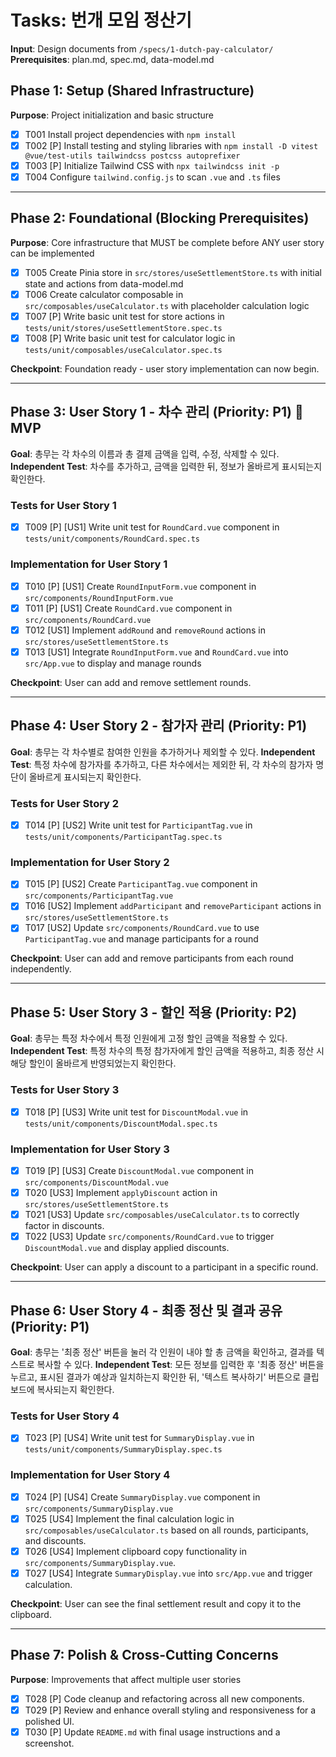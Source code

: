 # Tasks: 번개 모임 정산기

**Input**: Design documents from `/specs/1-dutch-pay-calculator/`
**Prerequisites**: plan.md, spec.md, data-model.md

## Phase 1: Setup (Shared Infrastructure)

**Purpose**: Project initialization and basic structure

- [x] T001 Install project dependencies with `npm install`
- [x] T002 [P] Install testing and styling libraries with `npm install -D vitest @vue/test-utils tailwindcss postcss autoprefixer`
- [x] T003 [P] Initialize Tailwind CSS with `npx tailwindcss init -p`
- [x] T004 Configure `tailwind.config.js` to scan `.vue` and `.ts` files

---

## Phase 2: Foundational (Blocking Prerequisites)

**Purpose**: Core infrastructure that MUST be complete before ANY user story can be implemented

- [x] T005 Create Pinia store in `src/stores/useSettlementStore.ts` with initial state and actions from data-model.md
- [x] T006 Create calculator composable in `src/composables/useCalculator.ts` with placeholder calculation logic
- [x] T007 [P] Write basic unit test for store actions in `tests/unit/stores/useSettlementStore.spec.ts`
- [x] T008 [P] Write basic unit test for calculator logic in `tests/unit/composables/useCalculator.spec.ts`

**Checkpoint**: Foundation ready - user story implementation can now begin.

---

## Phase 3: User Story 1 - 차수 관리 (Priority: P1) 🎯 MVP

**Goal**: 총무는 각 차수의 이름과 총 결제 금액을 입력, 수정, 삭제할 수 있다.
**Independent Test**: 차수를 추가하고, 금액을 입력한 뒤, 정보가 올바르게 표시되는지 확인한다.

### Tests for User Story 1

- [x] T009 [P] [US1] Write unit test for `RoundCard.vue` component in `tests/unit/components/RoundCard.spec.ts`

### Implementation for User Story 1

- [x] T010 [P] [US1] Create `RoundInputForm.vue` component in `src/components/RoundInputForm.vue`
- [x] T011 [P] [US1] Create `RoundCard.vue` component in `src/components/RoundCard.vue`
- [x] T012 [US1] Implement `addRound` and `removeRound` actions in `src/stores/useSettlementStore.ts`
- [x] T013 [US1] Integrate `RoundInputForm.vue` and `RoundCard.vue` into `src/App.vue` to display and manage rounds

**Checkpoint**: User can add and remove settlement rounds.

---

## Phase 4: User Story 2 - 참가자 관리 (Priority: P1)

**Goal**: 총무는 각 차수별로 참여한 인원을 추가하거나 제외할 수 있다.
**Independent Test**: 특정 차수에 참가자를 추가하고, 다른 차수에서는 제외한 뒤, 각 차수의 참가자 명단이 올바르게 표시되는지 확인한다.

### Tests for User Story 2

- [x] T014 [P] [US2] Write unit test for `ParticipantTag.vue` in `tests/unit/components/ParticipantTag.spec.ts`

### Implementation for User Story 2

- [x] T015 [P] [US2] Create `ParticipantTag.vue` component in `src/components/ParticipantTag.vue`
- [x] T016 [US2] Implement `addParticipant` and `removeParticipant` actions in `src/stores/useSettlementStore.ts`
- [x] T017 [US2] Update `src/components/RoundCard.vue` to use `ParticipantTag.vue` and manage participants for a round

**Checkpoint**: User can add and remove participants from each round independently.

---

## Phase 5: User Story 3 - 할인 적용 (Priority: P2)

**Goal**: 총무는 특정 차수에서 특정 인원에게 고정 할인 금액을 적용할 수 있다.
**Independent Test**: 특정 차수의 특정 참가자에게 할인 금액을 적용하고, 최종 정산 시 해당 할인이 올바르게 반영되었는지 확인한다.

### Tests for User Story 3

- [x] T018 [P] [US3] Write unit test for `DiscountModal.vue` in `tests/unit/components/DiscountModal.spec.ts`

### Implementation for User Story 3

- [x] T019 [P] [US3] Create `DiscountModal.vue` component in `src/components/DiscountModal.vue`
- [x] T020 [US3] Implement `applyDiscount` action in `src/stores/useSettlementStore.ts`
- [x] T021 [US3] Update `src/composables/useCalculator.ts` to correctly factor in discounts.
- [x] T022 [US3] Update `src/components/RoundCard.vue` to trigger `DiscountModal.vue` and display applied discounts.

**Checkpoint**: User can apply a discount to a participant in a specific round.

---

## Phase 6: User Story 4 - 최종 정산 및 결과 공유 (Priority: P1)

**Goal**: 총무는 '최종 정산' 버튼을 눌러 각 인원이 내야 할 총 금액을 확인하고, 결과를 텍스트로 복사할 수 있다.
**Independent Test**: 모든 정보를 입력한 후 '최종 정산' 버튼을 누르고, 표시된 결과가 예상과 일치하는지 확인한 뒤, '텍스트 복사하기' 버튼으로 클립보드에 복사되는지 확인한다.

### Tests for User Story 4

- [x] T023 [P] [US4] Write unit test for `SummaryDisplay.vue` in `tests/unit/components/SummaryDisplay.spec.ts`

### Implementation for User Story 4

- [x] T024 [P] [US4] Create `SummaryDisplay.vue` component in `src/components/SummaryDisplay.vue`
- [x] T025 [US4] Implement the final calculation logic in `src/composables/useCalculator.ts` based on all rounds, participants, and discounts.
- [x] T026 [US4] Implement clipboard copy functionality in `src/components/SummaryDisplay.vue`.
- [x] T027 [US4] Integrate `SummaryDisplay.vue` into `src/App.vue` and trigger calculation.

**Checkpoint**: User can see the final settlement result and copy it to the clipboard.

---

## Phase 7: Polish & Cross-Cutting Concerns

**Purpose**: Improvements that affect multiple user stories

- [x] T028 [P] Code cleanup and refactoring across all new components.
- [x] T029 [P] Review and enhance overall styling and responsiveness for a polished UI.
- [x] T030 [P] Update `README.md` with final usage instructions and a screenshot.

